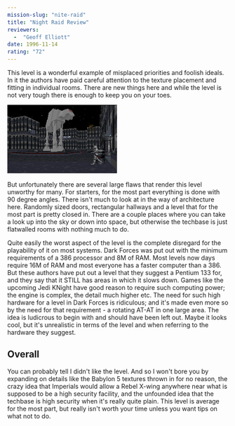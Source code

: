 ```yaml
---
mission-slug: "nite-raid"
title: "Night Raid Review"
reviewers: 
  -  "Geoff Elliott"
date: 1996-11-14
rating: "72"
---
```


This level is a wonderful example of misplaced priorities and foolish ideals. In it the authors have paid careful attention to the texture placement and fitting in individual rooms. There are new things here and while the level is not very tough there is enough to keep you on your toes.

![Night Raid screenshot](./niteraid.png "This area might look nice but it serves no purpose other than to slow down the computer.")

But unfortunately there are several large flaws that render this level unworthy for many. For starters, for the most part everything is done with 90 degree angles. There isn't much to look at in the way of architecture here. Randomly sized doors, rectangular hallways and a level that for the most part is pretty closed in. There are a couple places where you can take a look up into the sky or down into space, but otherwise the techbase is just flatwalled rooms with nothing much to do.

Quite easily the worst aspect of the level is the complete disregard for the playability of it on most systems. Dark Forces was put out with the minimum requirements of a 386 processor and 8M of RAM. Most levels now days require 16M of RAM and most everyone has a faster computer than a 386. But these authors have put out a level that they suggest a Pentium 133 for, and they say that it STILL has areas in which it slows down. Games like the upcoming Jedi KNight have good reason to require such computing power; the engine is complex, the detail much higher etc. The need for such high hardware for a level in Dark Forces is ridiculous; and it's made even more so by the need for that requirement - a rotating AT-AT in one large area. The idea is ludicrous to begin with and should have been left out. Maybe it looks cool, but it's unrealistic in terms of the level and when referring to the hardware they suggest.

## Overall

You can probably tell I didn't like the level. And so I won't bore you by expanding on details like the Babylon 5 textures thrown in for no reason, the crazy idea that Imperials would allow a Rebel X-wing anywhere near what is supposed to be a high security facility, and the unfounded idea that the techbase is high security when it's really quite plain. This level is average for the most part, but really isn't worth your time unless you want tips on what not to do.